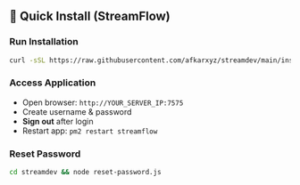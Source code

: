 ## 🚀 Quick Install (StreamFlow)

### Run Installation
```bash
curl -sSL https://raw.githubusercontent.com/afkarxyz/streamdev/main/install.sh | bash
```

### Access Application
- Open browser: `http://YOUR_SERVER_IP:7575`
- Create username & password
- **Sign out** after login
- Restart app: `pm2 restart streamflow`

### Reset Password
```bash
cd streamdev && node reset-password.js
```
